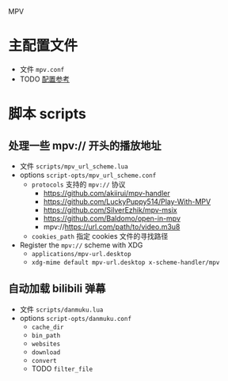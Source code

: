 MPV

# 主配置文件

* 文件 `mpv.conf`
* TODO [配置参考](https://github.com/hooke007/MPV_lazy)

# 脚本 scripts

## 处理一些 mpv:// 开头的播放地址

* 文件 `scripts/mpv_url_scheme.lua`
* options `script-opts/mpv_url_scheme.conf`
    - `protocols` 支持的 `mpv://` 协议
        + https://github.com/akiirui/mpv-handler
        + https://github.com/LuckyPuppy514/Play-With-MPV
        + https://github.com/SilverEzhik/mpv-msix
        + https://github.com/Baldomo/open-in-mpv
        + mpv://https://url.com/path/to/video.m3u8
    - `cookies_path` 指定 cookies 文件的寻找路径
* Register the `mpv://` scheme with XDG
    - `applications/mpv-url.desktop`
    - `xdg-mime default mpv-url.desktop x-scheme-handler/mpv`

## 自动加载 bilibili 弹幕

* 文件 `scripts/danmuku.lua`
* options `script-opts/danmuku.conf`
    - `cache_dir`
    - `bin_path`
    - `websites`
    - `download`
    - `convert`
    - TODO `filter_file`
